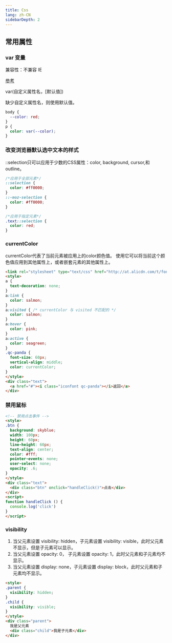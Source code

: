 ```yaml
---
title: Css
lang: zh-CN
sidebarDepth: 2
---
```


## 常用属性

### var 变量

兼容性：不兼容 IE

[参考](https://www.zhangxinxu.com/wordpress/2016/11/css-css3-variables-var/)

<p class="fr_t">var(自定义属性名，[默认值])</p>

缺少自定义属性名，则使用默认值。

```css
body {
  --color: red;
}
p {
  color: var(--color);
}
```
### 改变浏览器默认选中文本的样式

<p class="fr_t">::selection只可以应用于少数的CSS属性：color, background, cursor,和outline。</p>

```css
/*应用于全部元素*/
::selection {
  color: #ff0000;
}
::-moz-selection {
  color: #ff0000;
}

/*应用于指定元素*/
.text::selection {
  color: red;
}
```

### currentColor

currentColor代表了当前元素被应用上的color颜色值。 使用它可以将当前这个颜色值应用到其他属性上，或者嵌套元素的其他属性上。

```html
<link rel="stylesheet" type="text/css" href="http://at.alicdn.com/t/font_969627_jl2dmljvfbn.css"/>
<style>
a {
  text-decoration: none;
}
a:link {
  color: salmon;
}
a:visited { /* currentColor 与 visited 不匹配的 */
  color: salmon;
}
a:hover {
  color: pink;
}
a:active {
  color: seagreen;
}
.qc-panda {
  font-size: 60px;
  vertical-align: middle;
  color: currentColor;
}
</style>
<div class="text">
  <a href="#"><i class="iconfont qc-panda"></i>返回</a>
</div>
```

### 禁用鼠标

```html
<!-- 禁用点击事件 -->
<style>
.btn {
  background: skyblue;
  width: 100px;
  height: 60px;
  line-height: 60px;
  text-align: center;
  color: #fff;
  pointer-events: none;
  user-select: none;
  opacity: .6;
}
</style>
<div class="text">
  <div class="btn" onclick="handleClick()">点击</div>
</div>
<script>
function handleClick () {
  console.log('click')
}
</script>
```

### visibility

1. 当父元素设置 visibility: hidden，子元素设置 visibility: visible，此时父元素不显示，但是子元素可以显示。
2. 当父元素设置 opacity: 0， 子元素设置 opacity: 1，此时父元素和子元素均不显示。
3. 当父元素设置 display: none，子元素设置 display: block，此时父元素和子元素均不显示。

```html
<style>
.parent {
  visibility: hidden;
}
.child {
  visibility: visible;
}
</style>
<div class="parent">
  我是父元素
  <div class="child">我是子元素</div>
</div>
```